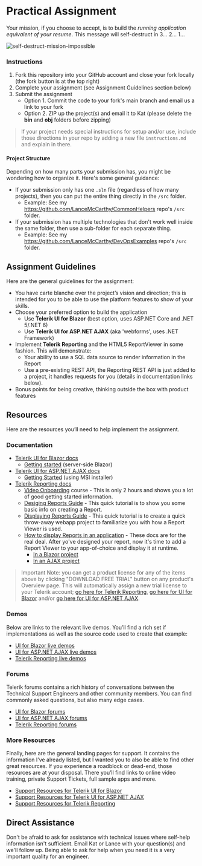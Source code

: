 # Practical Assignment

Your mission, if you choose to accept, is to build the *running application equivalent of your resume*. This message will self-destruct in 3… 2… 1…

![self-destruct-mission-impossible](https://user-images.githubusercontent.com/3520532/167459946-9441a9c6-bcc4-4243-893d-334097d2d1ca.gif)

### Instructions

1. Fork this repository into your GitHub account and close your fork locally (the fork button is at the top right)
2. Complete your assignment (see Assignment Guidelines section below)
3. Submit the assignment
    - Option 1. Commit the code to your fork's main branch and email us a link to your fork
    - Option 2. ZIP up the project(s) and email it to Kat (please delete the **bin** and **obj** folders before zipping)

> If your project needs special instructions for setup and/or use, include those directions in your repo by adding a new file `instructions.md` and explain in there.

#### Project Structure

Depending on how many parts your submission has, you might be wondering how to organize it. Here's some general guidance:

- If your submission only has one `.sln` file (regardless of how many projects), then you can put the entire thing directly in the `/src` folder.
  - Example: See my https://github.com/LanceMcCarthy/CommonHelpers repo's `/src` folder.
- If your submission has multiple technologies that don't work well inside the same folder, then use a sub-folder for each separate thing.
  - Example: See my https://github.com/LanceMcCarthy/DevOpsExamples repo's `/src` folder.


## Assignment Guidelines

Here are the general guidelines for the assignment:

* You have carte blanche over the project’s vision and direction; this is intended for you to be able to use the platform features to show of your skills.
* Choose your preferred option to build the application
    * Use **Telerik UI for Blazor** (best option, uses ASP.NET Core and .NET 5/.NET 6)
    * Use **Telerik UI for ASP.NET AJAX** (aka 'webforms', uses .NET Framework)
* Implement **Telerik Reporting** and the HTML5 ReportViewer in some fashion. This will demonstrate:
    * Your ability to use a SQL data source to render information in the Report
    * Use a pre-existing REST API, the Reporting REST API is just added to a project, it handles requests for you (details in documentation links below).
* Bonus points for being creative, thinking outside the box with product features

## Resources

Here are the resources you’ll need to help implement the assignment.

### Documentation

* [Telerik UI for Blazor docs](https://docs.telerik.com/blazor-ui/introduction)
    * [Getting started](https://docs.telerik.com/devtools/aspnet-ajax/getting-started/first-steps-msi) (server-side Blazor)
* [Telerik UI for ASP.NET AJAX docs](https://docs.telerik.com/devtools/aspnet-ajax/introduction)
    * [Getting Started](https://docs.telerik.com/devtools/aspnet-ajax/getting-started/first-steps-msi) (using MSI installer)
* [Telerik Reporting docs](https://docs.telerik.com/reporting/overview)
    * [Video Onboarding](https://docs.telerik.com/reporting/embedding-reports/display-reports-in-applications/web-application/blazor-report-viewer/overview) course - This is only 2 hours and shows you a lot of good getting started information.
    * [Desiging Reports Guide](https://docs.telerik.com/reporting/getting-started/first-steps-designing) - This quick tutorial is to show you some basic info on creating a Report.
    * [Displaying Reports Guide](https://docs.telerik.com/reporting/getting-started/first-steps-integrating) - This quick tutorial is to create a quick throw-away webapp project to familiarize you with how a Report Viewer is used.
    * [How to display Reports in an application](https://docs.telerik.com/reporting/using-reports-in-applications/overview) - These docs are for the real deal. After yo've designed your report, now it's time to add a Report Viewer to your app-of-choice and display it at runtime.
        * [In a Blazor project](https://docs.telerik.com/reporting/using-reports-in-applications/display-reports-in-applications/web-application/blazor-report-viewer/overview)
        * [In an AJAX project](https://docs.telerik.com/reporting/using-reports-in-applications/display-reports-in-applications/web-application/html5-asp.net-web-forms-report-viewer/overview)

> Important Note: you can get a product license for any of the items above by clicking "DOWNLOAD FREE TRIAL" button on any product's Overview page. This will automatically assign a new trial license to your Telerik account; [go here for Telerik Reporting](https://www.telerik.com/products/reporting.aspx), [go here for UI for Blazor](https://www.telerik.com/blazor-ui) and/or [go here for UI for ASP.NET AJAX](https://www.telerik.com/products/aspnet-ajax.aspx).

### Demos

Below are links to the relevant live demos. You’ll find a rich set if implementations as well as the source code used to create that example:

* [UI for Blazor live demos](https://demos.telerik.com/blazor-ui/)
* [UI for ASP.NET AJAX live demos](https://demos.telerik.com/aspnet-ajax/)
* [Telerik Reporting live demos](https://demos.telerik.com/reporting)


### Forums

Telerik forums contains a rich history of conversations between the Technical Support Engineers and other community members. You can find commonly asked questions, but also many edge cases.

* [UI for Blazor forums](https://www.telerik.com/forums/blazor)
* [UI for ASP.NET AJAX forums](https://www.telerik.com/forums/aspnet-ajax)
* [Telerik Reporting forums](https://www.telerik.com/forums/reporting)


### More Resources

Finally, here are the general landing pages for support. It contains the information I’ve already listed, but I wanted you to also be able to find other great resources. If you experience a roadblock or dead-end, those resources are at your disposal. There you’ll find links to online video training, private Support Tickets, full sample apps and more. 

* [Support Resources for Telerik UI for Blazor](https://www.telerik.com/support/blazor-ui)
* [Support Resources for Telerik UI for ASP.NET AJAX](https://www.telerik.com/support/aspnet-ajax)
* [Support Resources for Telerik Reporting](https://www.telerik.com/support/reporting)


## Direct Assistance

Don't be afraid to ask for assistance with technical issues where self-help information isn't sufficient. Email Kat or Lance with your question(s) and we'll follow up. Being able to ask for help when you need it is a very important quality for an engineer.
